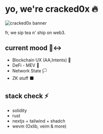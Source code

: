 # yo, we're cracked0x 🔥

![cracked0x banner](https://raw.githubusercontent.com/cracked0x/.github/main/banner.png)

fr, we sip tea n' ship on web3. 

## current mood 🙂‍↔️

- Blockchain UX (AA,Intents) 📱
- DeFi - MEV 💸
- Network State 🏳️
- ZK stuff ⬛

## stack check ⚡

- solidity
- rust
- nextjs + tailwind + shadch 
- wevm (Oxlib, veim & more)
